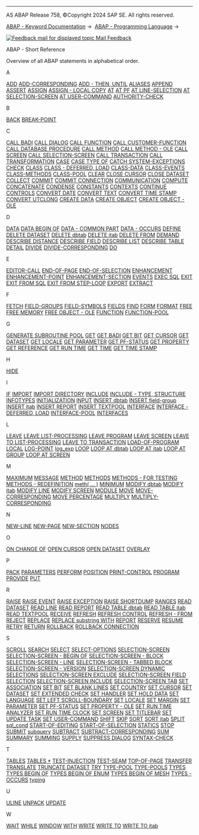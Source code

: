   

* * *

AS ABAP Release 758, ©Copyright 2024 SAP SE. All rights reserved.

[ABAP - Keyword Documentation](javascript:call_link\('abenabap.htm'\)) →  [ABAP - Programming Language](javascript:call_link\('abenabap_reference.htm'\)) → 

 [![](Mail.gif?object=Mail.gif "Feedback mail for displayed topic") Mail Feedback](mailto:f1_help@sap.com?subject=Feedback%20on%20ABAP%20Documentation&body=Document:%20ABAP%20-%20Short%20Reference%2C%20ABENABAP_SHORTREF%2C%20758%0D%0A%0D%0AError:%0D%0A%0D%0A%0D%0A%0D%0ASuggestion%20for%20improvement:)

ABAP - Short Reference

Overview of all ABAP statements in alphabetical order.

A   

[ADD](javascript:call_link\('abapadd_shortref.htm'\))
[ADD-CORRESPONDING](javascript:call_link\('abapadd-corresponding_shortref.htm'\))
[ADD - THEN, UNTIL](javascript:call_link\('abapadd_then_from_shortref.htm'\))
[ALIASES](javascript:call_link\('abapaliases_shortref.htm'\))
[APPEND](javascript:call_link\('abapappend_shortref.htm'\))
[ASSERT](javascript:call_link\('abapassert_shortref.htm'\))
[ASSIGN](javascript:call_link\('abapassign_shortref.htm'\))
[ASSIGN - LOCAL COPY](javascript:call_link\('abapassign_local_copy_shortref.htm'\))
[AT](javascript:call_link\('abapat_shortref.htm'\))
[AT PF](javascript:call_link\('abapat_pf_shortref.htm'\))
[AT LINE-SELECTION](javascript:call_link\('abapat_line-selection_shortref.htm'\))
[AT SELECTION-SCREEN](javascript:call_link\('abapat_selection-screen_shortref.htm'\))
[AT USER-COMMAND](javascript:call_link\('abapat_user-command_shortref.htm'\))
[AUTHORITY-CHECK](javascript:call_link\('abapauthority-check_shortref.htm'\))

B   

[BACK](javascript:call_link\('abapback_shortref.htm'\))
[BREAK-POINT](javascript:call_link\('abapbreak-point_shortref.htm'\))

C   

[CALL BADI](javascript:call_link\('abapcall_badi_shortref.htm'\))
[CALL DIALOG](javascript:call_link\('abapcall_dialog_shortref.htm'\))
[CALL FUNCTION](javascript:call_link\('abapcall_function_shortref.htm'\))
[CALL CUSTOMER-FUNCTION](javascript:call_link\('abapcall_customer_func_shortref.htm'\))
[CALL DATABASE PROCEDURE](javascript:call_link\('abapcall_db_procedure_shortref.htm'\))
[CALL METHOD](javascript:call_link\('abapcall_method_shortref.htm'\))
[CALL METHOD - OLE](javascript:call_link\('abapcall_method_of_ole_shortref.htm'\))
[CALL SCREEN](javascript:call_link\('abapcall_screen_shortref.htm'\))
[CALL SELECTION-SCREEN](javascript:call_link\('abapcall_selection-screen_shortref.htm'\))
[CALL TRANSACTION](javascript:call_link\('abapcall_transaction_shortref.htm'\))
[CALL TRANSFORMATION](javascript:call_link\('abapcall_transformation_shortref.htm'\))
[CASE](javascript:call_link\('abapcase_shortref.htm'\))
[CASE TYPE OF](javascript:call_link\('abapcase_type_shortref.htm'\))
[CATCH SYSTEM-EXCEPTIONS](javascript:call_link\('abapcatch_system-except_shortref.htm'\))
[CHECK](javascript:call_link\('abapcheck_shortref.htm'\))
[CLASS](javascript:call_link\('abapclass_shortref.htm'\))
[CLASS - DEFERRED, LOAD](javascript:call_link\('abapclass_deferred_load_shortref.htm'\))
[CLASS-DATA](javascript:call_link\('abapclass-data_shortref.htm'\))
[CLASS-EVENTS](javascript:call_link\('abapclass-events_shortref.htm'\))
[CLASS-METHODS](javascript:call_link\('abapclass-methods_shortref.htm'\))
[CLASS-POOL](javascript:call_link\('abapclass-pool_shortref.htm'\))
[CLEAR](javascript:call_link\('abapclear_shortref.htm'\))
[CLOSE CURSOR](javascript:call_link\('abapclose_cursor_shortref.htm'\))
[CLOSE DATASET](javascript:call_link\('abapclose_dataset_shortref.htm'\))
[COLLECT](javascript:call_link\('abapcollect_shortref.htm'\))
[COMMIT](javascript:call_link\('abapcommit_shortref.htm'\))
[COMMIT CONNECTION](javascript:call_link\('abapcommit_connection_shortref.htm'\))
[COMMUNICATION](javascript:call_link\('abapcommunication_shortref.htm'\))
[COMPUTE](javascript:call_link\('abapcompute_shortref.htm'\))
[CONCATENATE](javascript:call_link\('abapconcatenate_shortref.htm'\))
[CONDENSE](javascript:call_link\('abapcondense_shortref.htm'\))
[CONSTANTS](javascript:call_link\('abapconstants_shortref.htm'\))
[CONTEXTS](javascript:call_link\('abapcontexts_shortref.htm'\))
[CONTINUE](javascript:call_link\('abapcontinue_shortref.htm'\))
[CONTROLS](javascript:call_link\('abapcontrols_shortref.htm'\))
[CONVERT DATE](javascript:call_link\('abapconvert_date_shortref.htm'\))
[CONVERT TEXT](javascript:call_link\('abapconvert_text_shortref.htm'\))
[CONVERT TIME STAMP](javascript:call_link\('abapconvert_time_stamp_shortref.htm'\))
[CONVERT UTCLONG](javascript:call_link\('abapconvert_utclong_shortref.htm'\))
[CREATE DATA](javascript:call_link\('abapcreate_data_shortref.htm'\))
[CREATE OBJECT](javascript:call_link\('abapcreate_object_shortref.htm'\))
[CREATE OBJECT - OLE](javascript:call_link\('abapcreate_object_ole_shortref.htm'\))

D   

[DATA](javascript:call_link\('abapdata_shortref.htm'\))
[DATA BEGIN OF](javascript:call_link\('abapdata_begin_of_shortref.htm'\))
[DATA - COMMON PART](javascript:call_link\('abapdata_common_part_shortref.htm'\))
[DATA - OCCURS](javascript:call_link\('abapdata_occurs_shortref.htm'\))
[DEFINE](javascript:call_link\('abapdefine_shortref.htm'\))
[DELETE DATASET](javascript:call_link\('abapdelete_dataset_shortref.htm'\))
[DELETE dbtab](javascript:call_link\('abapdelete_dbtab_shortref.htm'\))
[DELETE itab](javascript:call_link\('abapdelete_itab_shortref.htm'\))
[DELETE FROM](javascript:call_link\('abapdelete_from_shortref.htm'\))
[DEMAND](javascript:call_link\('abapdemand_shortref.htm'\))
[DESCRIBE DISTANCE](javascript:call_link\('abapdescribe_distance_shortref.htm'\))
[DESCRIBE FIELD](javascript:call_link\('abapdescribe_field_shortref.htm'\))
[DESCRIBE LIST](javascript:call_link\('abapdescribe_list_shortref.htm'\))
[DESCRIBE TABLE](javascript:call_link\('abapdescribe_table_shortref.htm'\))
[DETAIL](javascript:call_link\('abapdetail_shortref.htm'\))
[DIVIDE](javascript:call_link\('abapdivide_shortref.htm'\))
[DIVIDE-CORRESPONDING](javascript:call_link\('abapdivide-corresponding_shortref.htm'\))
[DO](javascript:call_link\('abapdo_shortref.htm'\))

E   

[EDITOR-CALL](javascript:call_link\('abapeditor-call_shortref.htm'\))
[END-OF-PAGE](javascript:call_link\('abapend-of-page_shortref.htm'\))
[END-OF-SELECTION](javascript:call_link\('abapend-of-selection_shortref.htm'\))
[ENHANCEMENT](javascript:call_link\('abapenhancement_shortref.htm'\))
[ENHANCEMENT-POINT](javascript:call_link\('abapenhancement-point_shortref.htm'\))
[ENHANCEMENT-SECTION](javascript:call_link\('abapenhancement-section_shortref.htm'\))
[EVENTS](javascript:call_link\('abapevents_shortref.htm'\))
[EXEC SQL](javascript:call_link\('abapexec_sql_shortref.htm'\))
[EXIT](javascript:call_link\('abapexit_shortref.htm'\))
[EXIT FROM SQL](javascript:call_link\('abapexit_from_sql_shortref.htm'\))
[EXIT FROM STEP-LOOP](javascript:call_link\('abapexit_from_step-loop_shortref.htm'\))
[EXPORT](javascript:call_link\('abapexport_shortref.htm'\))
[EXTRACT](javascript:call_link\('abapextract_shortref.htm'\))

F   

[FETCH](javascript:call_link\('abapfetch_shortref.htm'\))
[FIELD-GROUPS](javascript:call_link\('abapfield-groups_shortref.htm'\))
[FIELD-SYMBOLS](javascript:call_link\('abapfield-symbols_shortref.htm'\))
[FIELDS](javascript:call_link\('abapfields_shortref.htm'\))
[FIND](javascript:call_link\('abapfind_shortref.htm'\))
[FORM](javascript:call_link\('abapform_shortref.htm'\))
[FORMAT](javascript:call_link\('abapformat_shortref.htm'\))
[FREE](javascript:call_link\('abapfree_shortref.htm'\))
[FREE MEMORY](javascript:call_link\('abapfree_memory_shortref.htm'\))
[FREE OBJECT - OLE](javascript:call_link\('abapfree_object_shortref.htm'\))
[FUNCTION](javascript:call_link\('abapfunction_shortref.htm'\))
[FUNCTION-POOL](javascript:call_link\('abapfunction-pool_shortref.htm'\))

G   

[GENERATE SUBROUTINE POOL](javascript:call_link\('abapgenerate_shortref.htm'\))
[GET](javascript:call_link\('abapget_shortref.htm'\))
[GET BADI](javascript:call_link\('abapget_badi_shortref.htm'\))
[GET BIT](javascript:call_link\('abapget_bit_shortref.htm'\))
[GET CURSOR](javascript:call_link\('abapget_cursor_shortref.htm'\))
[GET DATASET](javascript:call_link\('abapget_dataset_shortref.htm'\))
[GET LOCALE](javascript:call_link\('abapget_locale_shortref.htm'\))
[GET PARAMETER](javascript:call_link\('abapget_parameter_shortref.htm'\))
[GET PF-STATUS](javascript:call_link\('abapget_pf-status_shortref.htm'\))
[GET PROPERTY](javascript:call_link\('abapget_property_shortref.htm'\))
[GET REFERENCE](javascript:call_link\('abapget_reference_shortref.htm'\))
[GET RUN TIME](javascript:call_link\('abapget_run_time_shortref.htm'\))
[GET TIME](javascript:call_link\('abapget_time_shortref.htm'\))
[GET TIME STAMP](javascript:call_link\('abapget_time_stamp_shortref.htm'\))

H   

[HIDE](javascript:call_link\('abaphide_shortref.htm'\))

I   

[IF](javascript:call_link\('abapif_shortref.htm'\))
[IMPORT](javascript:call_link\('abapimport_shortref.htm'\))
[IMPORT DIRECTORY](javascript:call_link\('abapimport_directory_shortref.htm'\))
[INCLUDE](javascript:call_link\('abapinclude_shortref.htm'\))
[INCLUDE - TYPE, STRUCTURE](javascript:call_link\('abapinclude_type_shortref.htm'\))
[INFOTYPES](javascript:call_link\('abapinfotypes_shortref.htm'\))
[INITIALIZATION](javascript:call_link\('abapinitialization_shortref.htm'\))
[INPUT](javascript:call_link\('abapinput_shortref.htm'\))
[INSERT dbtab](javascript:call_link\('abapinsert_dbtab_shortref.htm'\))
[INSERT field-group](javascript:call_link\('abapinsert_field-group_shortref.htm'\))
[INSERT itab](javascript:call_link\('abapinsert_itab_shortref.htm'\))
[INSERT REPORT](javascript:call_link\('abapinsert_report_shortref.htm'\))
[INSERT TEXTPOOL](javascript:call_link\('abapinsert_textpool_shortref.htm'\))
[INTERFACE](javascript:call_link\('abapinterface_shortref.htm'\))
[INTERFACE - DEFERRED, LOAD](javascript:call_link\('abapinterface_deferred_lo_shortref.htm'\))
[INTERFACE-POOL](javascript:call_link\('abapinterface-pool_shortref.htm'\))
[INTERFACES](javascript:call_link\('abapinterfaces_shortref.htm'\))

L   

[LEAVE](javascript:call_link\('abapleave_shortref.htm'\))
[LEAVE LIST-PROCESSING](javascript:call_link\('abapleave_list-processing_shortref.htm'\))
[LEAVE PROGRAM](javascript:call_link\('abapleave_program_shortref.htm'\))
[LEAVE SCREEN](javascript:call_link\('abapleave_screen_shortref.htm'\))
[LEAVE TO LIST-PROCESSING](javascript:call_link\('abapleave_to_list-process_shortref.htm'\))
[LEAVE TO TRANSACTION](javascript:call_link\('abapleave_to_transaction_shortref.htm'\))
[LOAD-OF-PROGRAM](javascript:call_link\('abapload-of-program_shortref.htm'\))
[LOCAL](javascript:call_link\('abaplocal_shortref.htm'\))
[LOG-POINT](javascript:call_link\('abaplog-point_shortref.htm'\))
[log\_exp](javascript:call_link\('abenlog_exp_shortref.htm'\))
[LOOP](javascript:call_link\('abaploop_shortref.htm'\))
[LOOP AT dbtab](javascript:call_link\('abaploop_at_dbtab_shortref.htm'\))
[LOOP AT itab](javascript:call_link\('abaploop_at_itab_shortref.htm'\))
[LOOP AT GROUP](javascript:call_link\('abaploop_at_group_shortref.htm'\))
[LOOP AT SCREEN](javascript:call_link\('abaploop_at_screen_shortref.htm'\))

M   

[MAXIMUM](javascript:call_link\('abapmaximum_shortref.htm'\))
[MESSAGE](javascript:call_link\('abapmessage_shortref.htm'\))
[METHOD](javascript:call_link\('abapmethod_shortref.htm'\))
[METHODS](javascript:call_link\('abapmethods_shortref.htm'\))
[METHODS - FOR TESTING](javascript:call_link\('abapmethods_testing_shortref.htm'\))
[METHODS - REDEFINITION](javascript:call_link\('abapmethods_redefinition_shortref.htm'\))
[meth( ... )](javascript:call_link\('abenmeth_call_shortref.htm'\))
[MINIMUM](javascript:call_link\('abapminimum_shortref.htm'\))
[MODIFY dbtab](javascript:call_link\('abapmodify_dbtab_shortref.htm'\))
[MODIFY itab](javascript:call_link\('abapmodify_itab_shortref.htm'\))
[MODIFY LINE](javascript:call_link\('abapmodify_line_shortref.htm'\))
[MODIFY SCREEN](javascript:call_link\('abapmodify_screen_shortref.htm'\))
[MODULE](javascript:call_link\('abapmodule_shortref.htm'\))
[MOVE](javascript:call_link\('abapmove_shortref.htm'\))
[MOVE-CORRESPONDING](javascript:call_link\('abapmove-corresponding_shortref.htm'\))
[MOVE PERCENTAGE](javascript:call_link\('abapmove_percentage_shortref.htm'\))
[MULTIPLY](javascript:call_link\('abapmultiply_shortref.htm'\))
[MULTIPLY-CORRESPONDING](javascript:call_link\('abapmultiply-correspond_shortref.htm'\))

N   

[NEW-LINE](javascript:call_link\('abapnew-line_shortref.htm'\))
[NEW-PAGE](javascript:call_link\('abapnew-page_shortref.htm'\))
[NEW-SECTION](javascript:call_link\('abapnew-section_shortref.htm'\))
[NODES](javascript:call_link\('abapnodes_shortref.htm'\))

O   

[ON CHANGE OF](javascript:call_link\('abapon_change_of_shortref.htm'\))
[OPEN CURSOR](javascript:call_link\('abapopen_cursor_shortref.htm'\))
[OPEN DATASET](javascript:call_link\('abapopen_dataset_shortref.htm'\))
[OVERLAY](javascript:call_link\('abapoverlay_shortref.htm'\))

P   

[PACK](javascript:call_link\('abappack_shortref.htm'\))
[PARAMETERS](javascript:call_link\('abapparameters_shortref.htm'\))
[PERFORM](javascript:call_link\('abapperform_shortref.htm'\))
[POSITION](javascript:call_link\('abapposition_shortref.htm'\))
[PRINT-CONTROL](javascript:call_link\('abapprint-control_shortref.htm'\))
[PROGRAM](javascript:call_link\('abapprogram_shortref.htm'\))
[PROVIDE](javascript:call_link\('abapprovide_shortref.htm'\))
[PUT](javascript:call_link\('abapput_shortref.htm'\))

R   

[RAISE](javascript:call_link\('abapraise_shortref.htm'\))
[RAISE EVENT](javascript:call_link\('abapraise_event_shortref.htm'\))
[RAISE EXCEPTION](javascript:call_link\('abapraise_exception_shortref.htm'\))
[RAISE SHORTDUMP](javascript:call_link\('abapraise_shortdump_shortref.htm'\))
[RANGES](javascript:call_link\('abapranges_shortref.htm'\))
[READ DATASET](javascript:call_link\('abapread_dataset_shortref.htm'\))
[READ LINE](javascript:call_link\('abapread_line_shortref.htm'\))
[READ REPORT](javascript:call_link\('abapread_report_shortref.htm'\))
[READ TABLE dbtab](javascript:call_link\('abapread_table_dbtab_shortref.htm'\))
[READ TABLE itab](javascript:call_link\('abapread_table_itab_shortref.htm'\))
[READ TEXTPOOL](javascript:call_link\('abapread_textpool_shortref.htm'\))
[RECEIVE](javascript:call_link\('abapreceive_shortref.htm'\))
[REFRESH](javascript:call_link\('abaprefresh_shortref.htm'\))
[REFRESH CONTROL](javascript:call_link\('abaprefresh_control_shortref.htm'\))
[REFRESH - FROM](javascript:call_link\('abaprefresh_from_shortref.htm'\))
[REJECT](javascript:call_link\('abapreject_shortref.htm'\))
[REPLACE](javascript:call_link\('abapreplace_shortref.htm'\))
[REPLACE substring WITH](javascript:call_link\('abapreplace_pattern_shortref.htm'\))
[REPORT](javascript:call_link\('abapreport_shortref.htm'\))
[RESERVE](javascript:call_link\('abapreserve_shortref.htm'\))
[RESUME](javascript:call_link\('abapresume_shortref.htm'\))
[RETRY](javascript:call_link\('abapretry_shortref.htm'\))
[RETURN](javascript:call_link\('abapreturn_shortref.htm'\))
[ROLLBACK](javascript:call_link\('abaprollback_shortref.htm'\))
[ROLLBACK CONNECTION](javascript:call_link\('abaprollback_connection_shortref.htm'\))

S   

[SCROLL](javascript:call_link\('abapscroll_shortref.htm'\))
[SEARCH](javascript:call_link\('abapsearch_shortref.htm'\))
[SELECT](javascript:call_link\('abapselect_shortref.htm'\))
[SELECT-OPTIONS](javascript:call_link\('abapselect-options_shortref.htm'\))
[SELECTION-SCREEN](javascript:call_link\('abapselection-screen_shortref.htm'\))
[SELECTION-SCREEN - BEGIN OF](javascript:call_link\('abapselection-screen_bos_shortref.htm'\))
[SELECTION-SCREEN - BLOCK](javascript:call_link\('abapselection-screen_bob_shortref.htm'\))
[SELECTION-SCREEN - LINE](javascript:call_link\('abapselection-screen_bol_shortref.htm'\))
[SELECTION-SCREEN - TABBED BLOCK](javascript:call_link\('abapselection-screen_botb_shortref.htm'\))
[SELECTION-SCREEN - VERSION](javascript:call_link\('abapselection-screen_bov_shortref.htm'\))
[SELECTION-SCREEN DYNAMIC SELECTIONS](javascript:call_link\('abapselection-screen_dyna_shortref.htm'\))
[SELECTION-SCREEN EXCLUDE](javascript:call_link\('abapselection-screen_excl_shortref.htm'\))
[SELECTION-SCREEN FIELD SELECTION](javascript:call_link\('abapselection-screen_fiel_shortref.htm'\))
[SELECTION-SCREEN INCLUDE](javascript:call_link\('abapselection-screen_incl_shortref.htm'\))
[SELECTION-SCREEN TAB](javascript:call_link\('abapselection-screen_tab_shortref.htm'\))
[SET ASSOCIATION](javascript:call_link\('abapset_association_shortref.htm'\))
[SET BIT](javascript:call_link\('abapset_bit_shortref.htm'\))
[SET BLANK LINES](javascript:call_link\('abapset_blank_lines_shortref.htm'\))
[SET COUNTRY](javascript:call_link\('abapset_country_shortref.htm'\))
[SET CURSOR](javascript:call_link\('abapset_cursor_shortref.htm'\))
[SET DATASET](javascript:call_link\('abapset_dataset_shortref.htm'\))
[SET EXTENDED CHECK](javascript:call_link\('abapset_extended_check_shortref.htm'\))
[SET HANDLER](javascript:call_link\('abapset_handler_shortref.htm'\))
[SET HOLD DATA](javascript:call_link\('abapset_hold_data_shortref.htm'\))
[SET LANGUAGE](javascript:call_link\('abapset_language_shortref.htm'\))
[SET LEFT SCROLL-BOUNDARY](javascript:call_link\('abapset_left_scroll_bound_shortref.htm'\))
[SET LOCALE](javascript:call_link\('abapset_locale_shortref.htm'\))
[SET MARGIN](javascript:call_link\('abapset_margin_shortref.htm'\))
[SET PARAMETER](javascript:call_link\('abapset_parameter_shortref.htm'\))
[SET PF-STATUS](javascript:call_link\('abapset_pf-status_shortref.htm'\))
[SET PROPERTY - OLE](javascript:call_link\('abapset_property_shortref.htm'\))
[SET RUN TIME ANALYZER](javascript:call_link\('abapset_run_time_analyzer_shortref.htm'\))
[SET RUN TIME CLOCK](javascript:call_link\('abapset_run_time_clock_shortref.htm'\))
[SET SCREEN](javascript:call_link\('abapset_screen_shortref.htm'\))
[SET TITLEBAR](javascript:call_link\('abapset_titlebar_shortref.htm'\))
[SET UPDATE TASK](javascript:call_link\('abapset_update_task_shortref.htm'\))
[SET USER-COMMAND](javascript:call_link\('abapset_user-command_shortref.htm'\))
[SHIFT](javascript:call_link\('abapshift_shortref.htm'\))
[SKIP](javascript:call_link\('abapskip_shortref.htm'\))
[SORT](javascript:call_link\('abapsort_shortref.htm'\))
[SORT itab](javascript:call_link\('abapsort_itab_shortref.htm'\))
[SPLIT](javascript:call_link\('abapsplit_shortref.htm'\))
[sql\_cond](javascript:call_link\('abensql_cond_shortref.htm'\))
[START-OF-EDITING](javascript:call_link\('abapstart-of-editing_shortref.htm'\))
[START-OF-SELECTION](javascript:call_link\('abapstart-of-selection_shortref.htm'\))
[STATICS](javascript:call_link\('abapstatics_shortref.htm'\))
[STOP](javascript:call_link\('abapstop_shortref.htm'\))
[SUBMIT](javascript:call_link\('abapsubmit_shortref.htm'\))
[subquery](javascript:call_link\('abensubquery_shortref.htm'\))
[SUBTRACT](javascript:call_link\('abapsubtract_shortref.htm'\))
[SUBTRACT-CORRESPONDING](javascript:call_link\('abapsubtract-correspond_shortref.htm'\))
[SUM](javascript:call_link\('abapsum_shortref.htm'\))
[SUMMARY](javascript:call_link\('abapsummary_shortref.htm'\))
[SUMMING](javascript:call_link\('abapsumming_shortref.htm'\))
[SUPPLY](javascript:call_link\('abapsupply_shortref.htm'\))
[SUPPRESS DIALOG](javascript:call_link\('abapsuppress_dialog_shortref.htm'\))
[SYNTAX-CHECK](javascript:call_link\('abapsyntax-check_shortref.htm'\))

T   

[TABLES](javascript:call_link\('abaptables_shortref.htm'\))
[TABLES \*](javascript:call_link\('abaptables_plus_shortref.htm'\))
[TEST-INJECTION](javascript:call_link\('abaptest-injection_shortref.htm'\))
[TEST-SEAM](javascript:call_link\('abaptest-seam_shortref.htm'\))
[TOP-OF-PAGE](javascript:call_link\('abaptop-of-page_shortref.htm'\))
[TRANSFER](javascript:call_link\('abaptransfer_shortref.htm'\))
[TRANSLATE](javascript:call_link\('abaptranslate_shortref.htm'\))
[TRUNCATE DATASET](javascript:call_link\('abaptruncate_dataset_shortref.htm'\))
[TRY](javascript:call_link\('abaptry_shortref.htm'\))
[TYPE-POOL](javascript:call_link\('abaptype-pool_shortref.htm'\))
[TYPE-POOLS](javascript:call_link\('abaptype-pools_shortref.htm'\))
[TYPES](javascript:call_link\('abaptypes_shortref.htm'\))
[TYPES BEGIN OF](javascript:call_link\('abaptypes_begin_of_shortref.htm'\))
[TYPES BEGIN OF ENUM](javascript:call_link\('abaptypes_begin_of_enum_shortref.htm'\))
[TYPES BEGIN OF MESH](javascript:call_link\('abaptypes_begin_of_mesh_shortref.htm'\))
[TYPES - OCCURS](javascript:call_link\('abaptypes_occurs_shortref.htm'\))
[typing](javascript:call_link\('abentyping_shortref.htm'\))

U   

[ULINE](javascript:call_link\('abapuline_shortref.htm'\))
[UNPACK](javascript:call_link\('abapunpack_shortref.htm'\))
[UPDATE](javascript:call_link\('abapupdate_shortref.htm'\))

W   

[WAIT](javascript:call_link\('abapwait_shortref.htm'\))
[WHILE](javascript:call_link\('abapwhile_shortref.htm'\))
[WINDOW](javascript:call_link\('abapwindow_shortref.htm'\))
[WITH](javascript:call_link\('abapwith_shortref.htm'\))
[WRITE](javascript:call_link\('abapwrite_shortref.htm'\))
[WRITE TO](javascript:call_link\('abapwrite_to_shortref.htm'\))
[WRITE TO itab](javascript:call_link\('abapwrite_to_itab_shortref.htm'\))